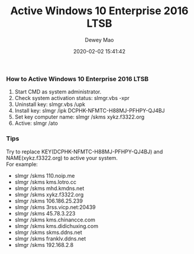 ﻿--- 
layout: post 
title: "Active Windows 10 Enterprise 2016 LTSB" 
date: 2020-02-02 15:41:42 
author: Dewey Mao 
categories: Solution 
--- 
### How to Active Windows 10 Enterprise 2016 LTSB
1. Start CMD as system administrator.
2. Check system activation status: slmgr.vbs -xpr
3. Uninstall key: slmgr.vbs /upk
4. Install key: slmgr /ipk DCPHK-NFMTC-H88MJ-PFHPY-QJ4BJ
5. Set key computer name: slmgr /skms xykz.f3322.org
6. Active: slmgr /ato

### Tips
Try to replace KEY(DCPHK-NFMTC-H88MJ-PFHPY-QJ4BJ) and NAME(xykz.f3322.org) to active your system.   
For example:   
- slmgr /skms 110.noip.me
- slmgr /skms kms.lotro.cc
- slmgr /skms mhd.kmdns.net
- slmgr /skms xykz.f3322.org
- slmgr /skms 106.186.25.239
- slmgr /skms 3rss.vicp.net:20439
- slmgr /skms 45.78.3.223
- slmgr /skms kms.chinancce.com
- slmgr /skms kms.didichuxing.com
- slmgr /skms skms.ddns.net
- slmgr /skms franklv.ddns.net
- slmgr /skms 192.168.2.8